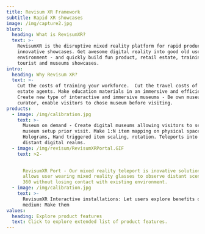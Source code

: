 ```yaml
---
title: Revisum XR Framework
subtitle: Rapid XR showcases
image: /img/capture2.jpg
blurb:
  heading: What is RevisumXR?
  text: >-
    RevisumXR is the disruptive mixed reality platform for rapid production of
    innovative showcases. Get awesome digital reality into good old user
    environment - and quickly build fun product, retail estate, training,
    tourist and museums showcases.
intro:
  heading: Why Revisum XR?
  text: >-
    Cut the costs of training your workforce.  Cut the travel costs of retail
    estate agents. Make education materials in an immersive and efficient way.
    Create new type of interactive and immersive museums - Be own museum
    curator, enable visitors to chose museum before visiting.
products:
  - image: /img/calibration.jpg
    text: >-
      Museum on demand - Create digital museums allowing visitors to select
      museum setup prior visit. Make 1:N item mapping on physical space.
      Holograms, Hand triggered item scaling, rotation. Teleports into slices of
      distant digital realms. 
  - image: /img/revisum/RevisumXRPortal.GIF
    text: >2-

       
      RevisumXR Port - Our mixed reality teleport is inovative solution which
      allows user wearing mixed reality glasses to observe distant scene in full
      360 without losing contact with existing environment. 
  - image: /img/calibration.jpg
    text: >-
      RevisumXR Interactive installations: Let users explore benefits of new
      medium: Make them 
values:
  heading: Explore product features
  text: Click to explore extended list of product features.
---
```


